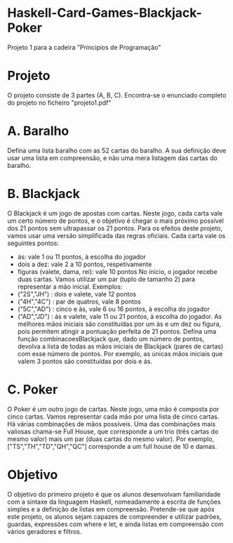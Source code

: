 # Haskell-Card-Games-Blackjack-Poker
Projeto 1 para a cadeira "Principios de Programação"
# Projeto
O projeto consiste de 3 partes (A, B, C).
Encontra-se o enunciado completo do projeto no ficheiro "projeto1.pdf"
# A. Baralho
Defina uma lista baralho com as 52 cartas do baralho. A sua
definição deve usar uma lista em compreensão, e não uma mera listagem das
cartas do baralho.
# B. Blackjack 
O Blackjack é um jogo de apostas com cartas. Neste jogo, cada
carta vale um certo número de pontos, e o objetivo é chegar o mais próximo
possível dos 21 pontos sem ultrapassar os 21 pontos. Para os efeitos deste
projeto, vamos usar uma versão simplificada das regras oficiais. Cada carta
vale os seguintes pontos:
- ás: vale 1 ou 11 pontos, à escolha do jogador
- dois a dez: vale 2 a 10 pontos, respetivamente
- figuras (valete, dama, rei): vale 10 pontos
No início, o jogador recebe duas cartas. Vamos utilizar um par (tuplo de
tamanho 2) para representar a mão inicial. Exemplos:
- ("2S","JH") : dois e valete, vale 12 pontos
- ("4H","4C") : par de quatros, vale 8 pontos
- ("5C","AD") : cinco e ás, vale 6 ou 16 pontos, à escolha do jogador
- ("AD","JD") : ás e valete, vale 11 ou 21 pontos, à escolha do jogador.
As melhores mãos iniciais são constituídas por um ás e um dez ou figura, pois
permitem atingir a pontuação perfeita de 21 pontos.
Defina uma função combinacoesBlackjack que, dado um número de
pontos, devolva a lista de todas as mãos iniciais de Blackjack (pares de cartas)
com esse número de pontos. Por exemplo, as únicas mãos iniciais que valem 3
pontos são constituídas por dois e ás.
# C. Poker 
O Poker é um outro jogo de cartas. Neste jogo, uma mão é
composta por cinco cartas. Vamos representar cada mão por uma lista de
cinco cartas. Há várias combinações de mãos possíveis. Uma das combinações
mais valiosas chama-se Full House, que corresponde a um trio (três cartas do
mesmo valor) mais um par (duas cartas do mesmo valor). Por exemplo,
["TS","TH","TD","QH","QC"] corresponde a um full house de 10 e
damas.

# Objetivo
O objetivo do primeiro projeto é que os alunos desenvolvam familiaridade
com a sintaxe da linguagem Haskell, nomeadamente a escrita de funções
simples e a definição de listas em compreensão. Pretende-se que após este
projeto, os alunos sejam capazes de compreender e utilizar padrões, guardas,
expressões com where e let, e ainda listas em compreensão com vários
geradores e filtros.
